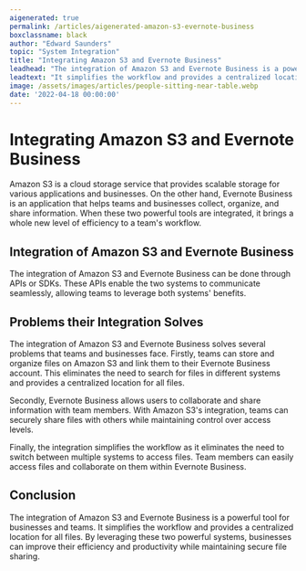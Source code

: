 ```yaml
---
aigenerated: true
permalink: /articles/aigenerated-amazon-s3-evernote-business
boxclassname: black
author: "Edward Saunders"
topic: "System Integration"
title: "Integrating Amazon S3 and Evernote Business"
leadhead: "The integration of Amazon S3 and Evernote Business is a powerful tool for businesses and teams"
leadtext: "It simplifies the workflow and provides a centralized location for all files. By leveraging these two powerful systems, businesses can improve their efficiency and productivity while maintaining secure file sharing."
image: /assets/images/articles/people-sitting-near-table.webp
date: '2022-04-18 00:00:00'
---
```

<div class="arttext">	<h1>Integrating Amazon S3 and Evernote Business</h1>
	<p>Amazon S3 is a cloud storage service that provides scalable storage for various applications and businesses. On the other hand, Evernote Business is an application that helps teams and businesses collect, organize, and share information. When these two powerful tools are integrated, it brings a whole new level of efficiency to a team's workflow. </p>
	<h2>Integration of Amazon S3 and Evernote Business</h2>
	<p>The integration of Amazon S3 and Evernote Business can be done through APIs or SDKs. These APIs enable the two systems to communicate seamlessly, allowing teams to leverage both systems' benefits.</p>
	<h2>Problems their Integration Solves</h2>
	<p>The integration of Amazon S3 and Evernote Business solves several problems that teams and businesses face. Firstly, teams can store and organize files on Amazon S3 and link them to their Evernote Business account. This eliminates the need to search for files in different systems and provides a centralized location for all files.</p>
	<p>Secondly, Evernote Business allows users to collaborate and share information with team members. With Amazon S3's integration, teams can securely share files with others while maintaining control over access levels.</p>
	<p>Finally, the integration simplifies the workflow as it eliminates the need to switch between multiple systems to access files. Team members can easily access files and collaborate on them within Evernote Business.</p>
	<h2>Conclusion</h2>
	<p>The integration of Amazon S3 and Evernote Business is a powerful tool for businesses and teams. It simplifies the workflow and provides a centralized location for all files. By leveraging these two powerful systems, businesses can improve their efficiency and productivity while maintaining secure file sharing. </p>
</div>